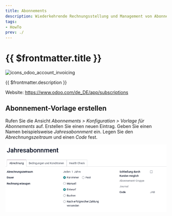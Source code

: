 ```yaml
---
title: Abonnements
description: Wiederkehrende Rechnungsstellung und Management von Abonnenten auf einfache Art und Weise.
tags:
- HowTo
prev: ./
---
```

# {{ $frontmatter.title }}

![icons_odoo_account_invoicing](assets/icons_odoo_account_invoicing.png)

{{ $frontmatter.description }}

Website: <https://www.odoo.com/de_DE/app/subscriptions>

## Abonnement-Vorlage erstellen

Rufen Sie die Ansicht *Abonnements > Konfiguration > Vorlage für Abonnements* auf. Erstellen Sie einen neuen Eintrag. Geben Sie einen Namen beispielsweise *Jahresabonnment* ein. Legen Sie den *Abrechnungszeitraum* und einen *Code* fest.

![](assets/Abonnements%20Vorlage.png)